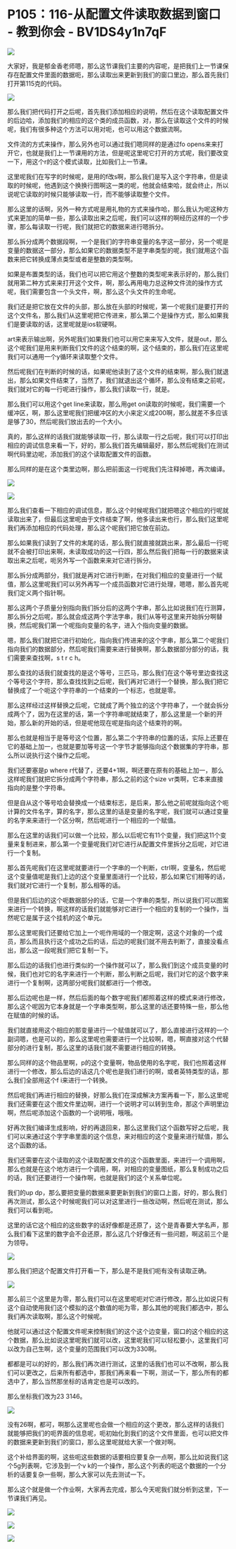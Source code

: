 # P105：116-从配置文件读取数据到窗口 - 教到你会 - BV1DS4y1n7qF

![](img/6b48341395a8baf20c403e28c99f6ddd_0.png)

大家好，我是郁金香老师嗯，那么这节课我们主要的内容呢，是把我们上一节课保存在配置文件里面的数据呃，那么读取出来更新到我们的窗口里边，那么首先我们打开第115克的代码。



![](img/6b48341395a8baf20c403e28c99f6ddd_2.png)

那么我们把代码打开之后呢，首先我们添加相应的说明，然后在这个读取配置文件的后边哈，添加我们的相应的这个类的成员函数，对，那么在读取这个文件的时候呢，我们有很多种这个方法可以用对呃，也可以用这个数据流啊。

文件流的方式来操作，那么另外也可以通过我们嗯同样的是通过fo opens来来打开它，也就是我们上一节课用的方法，但是呢这里呢它打开的方式呢，我们要改变一下，用这个r的这个模式读取，比如我们上一节课。

这里呢我们在写字的时候呢，是用的f改s啊，那么我们是写入这个字符串，但是读取的时候呢，他遇到这个换换行图啊这一类的呢，他就会结束哈，就会终止，所以说呢它读取的时候只能够读取一行，而不能够读取整个文件。

那么这里的话啊，另外一种方式呢是用礼物的方式来操作哈，那么我认为呢这种方式来更加的简单一些，那么读取出来之后呢，我们可以这样的啊经历这样的一个步骤，那么每读取一行呢，我们就把它的数据来进行嗯拆分。

那么拆分成两个数据段啊，一个是我们的字符串变量的名字这一部分，另一个呢是变量的数据这一部分，那么如果它的数据类型不是字串类型的呢，我们就用这个函数来把它转换成薄点类型或者是整数的类型啊。

如果是布置类型的话，我们也可以把它用这个整数的类型呢来表示好的，那么我们就用第二种方式来来打开这个文件，啊，那么再用电力总这种文件流的操作方式呢，我们需要包含一个头文件，啊，那么这个头文件的生命呢。

我们还是把它放在文件的头部，那么放在头部的时候呢，第一个呢我们是要打开的这个文件名，那么我们从这里呢把它传进来，那么第二个是操作方式，那么如果我们是要读取的话，这里呢就是ios软硬啊。

art来表示输出啊，另外呢我们如果我们也可以用它来来写入文件，就是out，那么这个呢我们是用来判断我们文件的这个结束的啊，这个结束的，那么我们在这里呢我们可以通用一个y循环来读取整个文件。

然后呢我们在判断的时候的话，如果呢他读到了这个文件的结束啊，那么我们就退出，那么如果文件结束了，当然了，我们就退出这个循环，那么没有结束之前呢，我们就对它的每一行呢进行操作，那么我们读取一行，就是。

那么我们可以用这个get line来读取，那么用get on读取的时候呢，我们需要一个缓冲区，啊，那么这里呢我们把缓冲区的大小来定义成200啊，那么就差不多应该是够了30，然后呢我们放出去的一个大小。

真的，那么这样的话我们就能够读取一行，那么读取一行之后呢，我们可以打印出相应的调试信息来看一下，好的，那么我们首先编辑最好，那么然后呢我们在测试啊代码里边呢，添加我们的这个读取配置文件的函数。

那么同样的是在这个类里边啊，那么把前面这一行呢我们先注释掉嗯，再次编译。

![](img/6b48341395a8baf20c403e28c99f6ddd_4.png)

![](img/6b48341395a8baf20c403e28c99f6ddd_5.png)

那么我们查看一下相应的调试信息，那么这个时候呢我们就把嗯这个相应的行呢就读取出来了，但最后这里呢由于文件结束了啊，他多读出来也行，那么我们这里呢我们再添加相应的代码处理，那么这个呢我们把它放在前边。

那么如果我们读到了文件的末尾的话，那么我们就直接就跳出来，那么最后一行呢就不会被打印出来啊，未读取成功的这一行四，那么然后我们把每一行的数据来读取出来之后呢，呃另外写一个函数来来对它进行拆分。

那么拆分成两部分，我们就是再对它进行判断，在对我们相应的变量进行一个赋值，那么这里呢我们可以另外再写一个成员函数对它进行处理，嗯嗯，那么首先呢我们定义两个指针啊。

那么这两个子质量分别指向我们拆分后的这两个字串，那么比如说我们在行测算，那么拆分之后呢，那么就会成这两个字法字串，我们从等号这里来开始拆分啊替换，然后呢我们第一个呢指向变量的名字，进入个指向变量的数据。

嗯，那么我们就把它进行初始化，指向我们传进来的这个字串，那么第二个呢我们指向我们的数据部分，然后呢我们需要来进行替换啊，那么数据部分部分的话，我们需要来查找啊，s t r c h。

那么查找的话我们就查找的是这个等号，三匹马，那么我们在这个等号里边查找这个等号这个字符，那么查找找到之后呢，我们再对它进行一个替换，那么我们把它替换成了一个呃这个字符串的一个结束的一个标志，也就是零。

那么这样经过这样替换之后呢，它就成了两个独立的这个字符串了，一个就会拆分成两个了，因为在这里的话，第一个字符串呢就结束了，那么这里是一个新的开始，那么新的开始的话，但是呢他现在呢是指向这个结束符的啊。

那么也就是相当于是等号这个位置，那么第二个字符串的位置的话，实际上还要在它的基础上加一，也就是要加等号这一个字节才能够指向这个数据集的字符串，那么所以说执行这个操作之后呢。

我们还要塞是p where r代替了，还要4+1啊，啊还要在原有的基础上加一，那么这样呢我们就把它拆分成两个字符串，那么之前的这个size vr类啊，它本来直接指向的是整个字符串。

但是自从这个等号哈会替换成一个结束标志，是后来，那么他之前呢就指向这个呃计算的文件名字，算的名字，那么这里的话是变量的名字呢，我们就可以通过变量的名字来来进行一个区分啊，然后呢进行一个相应的一个赋值。

那么在这里的话我们可以做一个比较，那么以后呢它有11个变量，我们把这11个变量来复制进来，那么第一个变量呢我们对它进行从配置文件里拆分之后呢，对它进行一个复制。

那么首先呢我们在这里呢就要进行一个字串的一个判断，ctrl啊，变量名，然后呢这个变量值呢是我们上边的这个变量里面进行一个比较，那么如果它们相等的话，我们就对它进行一个复制，那么相等的话。

但是我们后边的这个呃数据部分的话，它是一个字串的类型，所以说我们可以图案来进行一个转换，啊这样的话我们就能够对它进行一个相应的复制的一个操作，当然呢它是属于这个挂机的这个单元。

那么这里呢我们还要给它加上一个呃作用域的一个限定啊，这这个对象的一个成员，那么而且执行这个成功之后的话，后边的呢我们就不用去判断了，直接没看点出，那么这一段呢我们把它复制一下。

那么后边的话我们也进行类似的一个操作就可以了，那么我们到这个成员变量的时候，我们也对它的名字来进行一个判断，那么判断之后呢，我们对它的这个数字来进行一个复制啊，这两部分呢我们就都进行一个修改。

那么后边呢也是一样，然后后面的每个数字呢我们都照着这样的模式来进行修改，那么这个呢因为它本身就是一个字串类型啊，那么这里的话还要特殊一些，那么他在赋值的时候的话。

我们就直接用这个相应的那变量进行一个赋值就可以了，那么直接进行这样的一个副词嗯，也是可以的，那么这里呢也需要进行一个比较啊，嗯，啊直接对这个代替部分的进行复制，那么这里的话我们就不需要进行相应的转换。

那么同样的这个物品里啊，p的这个变量啊，物品使用的名字呢，我们也照着这样进行一个修改，那么后边的话这几个呢也是我们进行的啊，或者英特类型的话，那么我们全部用这个f i来进行一个转换。

然后呢我们再进行相应的替换，好那么我们在深成解决方案再看一下，那么这里呢我们还需要在这个图文件里边啊，进行一个说明才可以转到生命，那这个声明里边啊，然后呢添加这个函数的一个说明哦，哦哦。

好再次我们编译生成影响，好的再退回来，那么这里我们这个函数写好之后呢，我们可以来通过这个字字串里面的这个信息，来对相应的这个变量来进行赋值，那么这个函数的话。

我们还需要在这个读取的这个读取配置文件的这个函数里面，来进行一个调用啊，那么也就是在这个地方进行一个调用，啊，对相应的变量图纸，那么复制成功之后的话，我们还要进行一个操作啊，也就是我们的这个关系单位呢。

我们的up dp，那么要把变量的数据来要更新到我们的窗口上面，好的，那么我们再次测试，那么这个时候呢我们可以对这里进行一些改动啊，然后呢在测试，那么我们可以看到呃。

这里的话它这个相应的这些数字的话好像都是还原了，这个是青春要大学名声，那么我们看下这里的数字会不会还原，那么这几个好像还有一些问题，啊这前三个是为领导。



![](img/6b48341395a8baf20c403e28c99f6ddd_7.png)

那么我们把这个配置文件打开看一下，那么是不是我们呃有没有读取正确。

![](img/6b48341395a8baf20c403e28c99f6ddd_9.png)

那么前三个这里是为零，那么我们可以在这里呢呃对它进行修改，那么比如说只有这个自动使用我们这个模拟的这个数值的呃为零，那么其他的呢我们都选中，那么我们再次读取啊，那么这个时候呢。

他就可以通过这个配置文件呢来控制我们的这个这个边变量，窗口的这个相应的这个数据，那么比如说这里呢我们就可以改，这里呢我们可以轻松要小，这里我们可以改为自己生啊，这个变量的范围我们可以改为330啊。

都都是可以的好的，那么我们再次进行测试，这里的话我们也可以不改啊，那么我们可以更改之，后来所有都选中，那我们再来看一下啊，测试一下，那么所有的都选中了，那么当然那坐标的话肯定也是可以改的。

那么坐标我们改为23 3146。

![](img/6b48341395a8baf20c403e28c99f6ddd_11.png)

没有26啊，都可，啊那么这里呢也会做一个相应的这个更改，那么这样的话我们就能够把我们的呃界面的信息呢，呃初始化到我们的这个文件里面，也可以把文件的数据来更新到我们的窗口，那么这里呢就给大家一个做对啊。

这个补给界面的啊，这些呃这些数据的话要相应要复杂一点啊，那么比如说我们这个5g列表啊，它涉及到一个v k的一个操作，那么这个列表的呃这个数据的一个分析的话要复杂一些啊，那么大家可以先去测试一下。

那么这个就是做一个作业啊，大家再去完成，那么今天呢我们就分析到这里，下一节课我们再见。

![](img/6b48341395a8baf20c403e28c99f6ddd_13.png)

![](img/6b48341395a8baf20c403e28c99f6ddd_14.png)

![](img/6b48341395a8baf20c403e28c99f6ddd_15.png)